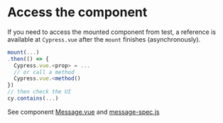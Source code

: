 # Access the component

If you need to access the mounted component from test, a reference is available at `Cypress.vue` after the `mount` finishes (asynchronously).

```js
mount(...)
.then(() => {
  Cypress.vue.<prop> = ...
  // or call a method
  Cypress.vue.<method()
})
// then check the UI
cy.contains(...)
```

See component [Message.vue](Message.vue) and [message-spec.js](message-spec.js)
